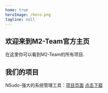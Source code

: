 ```yaml
---
home: true
heroImage: /hero.png
tagline: null
---
```


## 欢迎来到M2-Team官方主页

在这里你可以看到M2-Team的所有项目.

## 我们的项目

NSudo-强大的系统管理工具：[项目页面](https://nsudo.m2team.org/) [点击下载](https://github.com/M2Team/NSudo/releases/latest)
